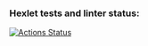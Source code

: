 ### Hexlet tests and linter status:
[![Actions Status](https://github.com/dasargath/java-project-61/workflows/hexlet-check/badge.svg)](https://github.com/dasargath/java-project-61/actions)